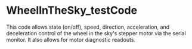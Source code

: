 # WheelInTheSky_testCode
This code allows state (on/off), speed, direction, acceleration, and deceleration control of the wheel in the sky's stepper motor via the serial monitor. It also allows for motor diagnostic readouts.
